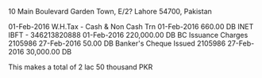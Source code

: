 10 Main Boulevard Garden Town, E/2? Lahore 54700, Pakistan




01-Feb-2016 W.H.Tax - Cash & Non Cash Trn 01-Feb-2016 660.00 DB
INET IBFT - 346213820888 01-Feb-2016 220,000.00 DB
BC Issuance Charges 2105986 27-Feb-2016 50.00 DB
Banker's Cheque Issued 2105986 27-Feb-2016 30,000.00 DB

This makes a total of 2 lac 50 thousand PKR